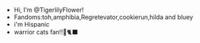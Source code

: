 - Hi, I’m @TigerlilyFlower!
- Fandoms:toh,amphibia,Regretevator,cookierun,hilda and bluey
- i'm Hispanic
- warrior cats fan!!🐾🐈‍⬛
